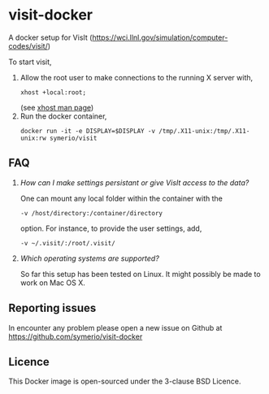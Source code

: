 # visit-docker

A docker setup for VisIt (https://wci.llnl.gov/simulation/computer-codes/visit/)


To start visit,

 1. Allow the root user to make connections to the running X server with,
    ```
    xhost +local:root;
    ```
    (see [xhost man page](http://manpages.ubuntu.com/manpages/zesty/en/man1/xhost.1.html))
 2. Run the docker container,
    ```
    docker run -it -e DISPLAY=$DISPLAY -v /tmp/.X11-unix:/tmp/.X11-unix:rw symerio/visit
    ```

## FAQ

1. *How can I make settings persistant or give VisIt access to the data?*
  
   One can mount any local folder within the container with the
   ```
   -v /host/directory:/container/directory
   ```
   option. For instance, to provide the user settings, add,
   ```
   -v ~/.visit/:/root/.visit/
   ```
 2. *Which operating systems are supported?*
    
    So far this setup has been tested on Linux. It might possibly be made to work on Mac OS X.  

## Reporting issues

In encounter any problem please open a new issue on Github at https://github.com/symerio/visit-docker


## Licence

This Docker image is open-sourced under the 3-clause BSD Licence.

